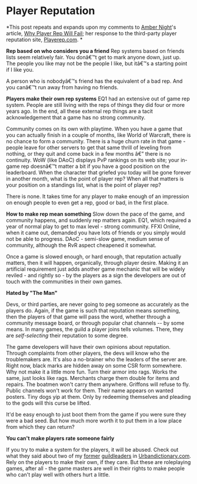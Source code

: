 # Player Reputation

*This post repeats and expands upon my comments to [Amber Night](http://www.ambernight.org "Is she related to M Night Shyamalan?")'s article, [Why Player Rep Will Fail](http://ambernight.org/archives/2006/07/26/283 "Blondie is soooo 70s."); her response to the third-party player reputation site, [Playerep.com](http://playerep.com/ "Rep? In WoW? Riiiiiight.").
*

**Rep based on who considers you a friend**
Rep systems based on friends lists seem relatively fair. You donâ€™t get to mark anyone down, just up. The people you like may not be the people I like, but itâ€™s a starting point if I like you.

A person who is nobodyâ€™s friend has the equivalent of a bad rep. And you canâ€™t run away from having no friends.

**Players make their own rep systems**
EQ1 had an extensive out of game rep system. People are still living with the reps of things they did four or more years ago. In the end, all these external rep things are a tacit acknowledgement that a game has no strong community.

Community comes on its own with playtime. When you have a game that you can actually finish in a couple of months, like World of Warcraft, there is no chance to form a community. There is a huge churn rate in that game - people leave for other servers to get that same thrill of leveling from nothing, or they quit and come back in a few months â€” there is no continuity. WoW (like DAoC) displays PvP rankings on its web site; your in-game rep doesnâ€™t matter a bit if you have a good position on the leaderboard. When the character that griefed you today will be gone forever in another month, what is the point of player rep? When all that matters is your position on a standings list, what is the point of player rep?

There is none. It takes time for any player to make enough of an impression on enough people to even get a rep, good or bad, in the first place.

**How to make rep mean something**
Slow down the pace of the game, and community happens, and suddenly rep matters again. EQ1, which required a year of normal play to get to max level - strong community. FFXI Online, when it came out, demanded you have lots of friends or you simply would not be able to progress. DAoC - semi-slow game, medium sense of community, although the RvR aspect cheapened it somewhat.

Once a game is slowed enough, or hard enough, that reputation actually matters, then it will happen, organically, through player desire. Making it an artificial requirement just adds another game mechanic that will be widely reviled - and rightly so - by the players as a sign the developers are out of touch with the communities in their own games.

**Hated by "The Man"**

Devs, or third parties, are never going to peg someone as accurately as the players do. Again, if the game is such that reputation means something, then the players of that game will pass the word, whether through a community message board, or through popular chat channels -- by some means. In many games, the guild a player joins tells volumes. There, they are *self-selecting* their reputation to some degree.

The game developers will have their own opinions about reputation. Through complaints from other players, the devs will know who the troublemakers are. It's also a no-brainer who the leaders of the server are. Right now, black marks are hidden away on some CSR form somewhere. Why not make it a little more fun. Turn their armor into rags. Works the same, just looks like rags. Merchants charge them double for items and repairs. The boatmen won't carry them anywhere. Griffons will refuse to fly. Public channels won't work for them. Their name appears on wanted posters. Tiny dogs yip at them. Only by redeeming themselves and pleading to the gods will this curse be lifted.

It'd be easy enough to just boot them from the game if you were sure they were a bad seed. But how much more worth it to put them in a low place from which they can return?

**You can't make players rate someone fairly**

If you try to make a system for the players, it will be abused. Check out what they said about two of my [former](http://www.urbandictionary.com/define.php?term=westleey "Poor Westleey...") [guildleaders](http://www.urbandictionary.com/define.php?term=tormentcia "Torm kinda deserved this one.") in [Urbandictionary.com](http://urbandictionary.com). Rely on the players to make their own, if they care. But these are roleplaying games, after all - the game masters are well in their rights to make people who can't play well with others hurt a little.

